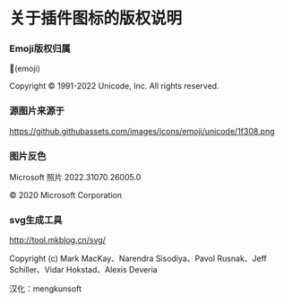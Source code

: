 # 关于插件图标的版权说明

### Emoji版权归属

&#x1f308;(emoji)

Copyright © 1991-2022 Unicode, Inc. All rights reserved.

### 源图片来源于

https://github.githubassets.com/images/icons/emoji/unicode/1f308.png

### 图片反色

Microsoft 照片 2022.31070.26005.0

© 2020 Microsoft Corporation

### svg生成工具

http://tool.mkblog.cn/svg/

Copyright (c) Mark MacKay、Narendra Sisodiya、Pavol Rusnak、Jeff Schiller、Vidar Hokstad、Alexis Deveria

汉化：mengkunsoft